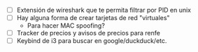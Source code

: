 - [ ] Extensión de wireshark que te permita filtrar por PID en unix  
- [ ] Hay alguna forma de crear tarjetas de red "virtuales"
	- Para hacer MAC spoofing?
- [ ] Tracker de precios y avisos de precios para renfe
- [ ] Keybind de i3 para buscar en google/duckduck/etc.